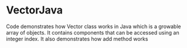 # VectorJava
Code demonstrates how Vector class works in Java which is a growable array of objects. It contains components that can be accessed using an integer index. It also demonstrates how add method works
